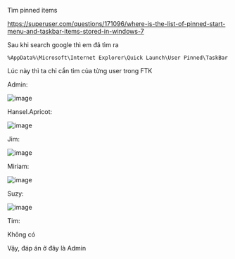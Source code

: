 Tìm pinned items

https://superuser.com/questions/171096/where-is-the-list-of-pinned-start-menu-and-taskbar-items-stored-in-windows-7

Sau khi search google thì em đã tìm ra

``` %AppData%\Microsoft\Internet Explorer\Quick Launch\User Pinned\TaskBar ```

Lúc này thì ta chỉ cần tìm của từng user trong FTK

Admin:

![image](https://github.com/anhshidou/EHCCTFTraining/assets/120787381/82ffd9f3-a887-4ed8-b60b-73387ae46084)

Hansel.Apricot:

![image](https://github.com/anhshidou/EHCCTFTraining/assets/120787381/96d72796-6810-4716-a2c0-e58b0f773632)

Jim:

![image](https://github.com/anhshidou/EHCCTFTraining/assets/120787381/a086c848-eac9-4100-91ba-c403a157d165)

Miriam:

![image](https://github.com/anhshidou/EHCCTFTraining/assets/120787381/e22fe726-145b-4498-b8f5-4d56c77ed0fb)

Suzy:

![image](https://github.com/anhshidou/EHCCTFTraining/assets/120787381/c69f576a-128c-439d-afef-ae8f66802c3a)

Tim:

Không có

Vậy, đáp án ở đây là Admin
